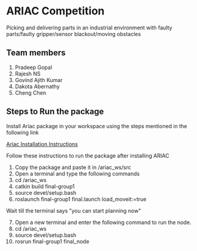 # ARIAC Competition

Picking and delivering parts in an industrial environment with faulty parts/faulty gripper/sensor blackout/moving obstacles

## Team members
1. Pradeep Gopal
2. Rajesh NS
3. Govind Ajith Kumar
4. Dakota Abernathy
5. Cheng Chen

## Steps to Run the package

Install Ariac package in your workspace using the steps mentioned in the following link

[Ariac Installation Instructions](https://github.com/usnistgov/ARIAC/blob/master/wiki/tutorials/installation.md)


Follow these instructions to run the package after installing ARIAC

1. Copy the package and paste it in /ariac_ws/src
2. Open a terminal and type the following commands
3. cd /ariac_ws
4. catkin build final-group1 
5. source devel/setup.bash
6. roslaunch final-group1 final.launch load_moveit:=true

Wait till the terminal says "you can start planning now"

7. Open a new terminal and enter the following command to run the node.
8. cd /ariac_ws
9. source devel/setup.bash
10. rosrun final-group1 final_node


